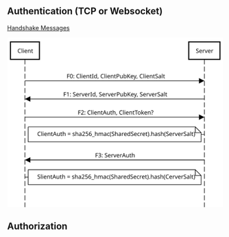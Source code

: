 ## Authentication (TCP or Websocket)

[Handshake Messages](../handshake/handshake-message.md)

<!--
https://sequencediagram.org
Client->Server: F0: ClientId, ClientPubKey, ClientSalt
Server->Client: F1: ServerId, ServerPubKey, ServerSalt
Client->Server: F2: ClientAuth, ClientToken?
note left of Server: ClientAuth = sha256_hmac(SharedSecret).hash(ServerSalt)
Server->Client: F3: ServerAuth
note right of Client: SlientAuth = sha256_hmac(SharedSecret).hash(CerverSalt)
-->

![handshake](../assets/handshake.svg)



## Authorization
